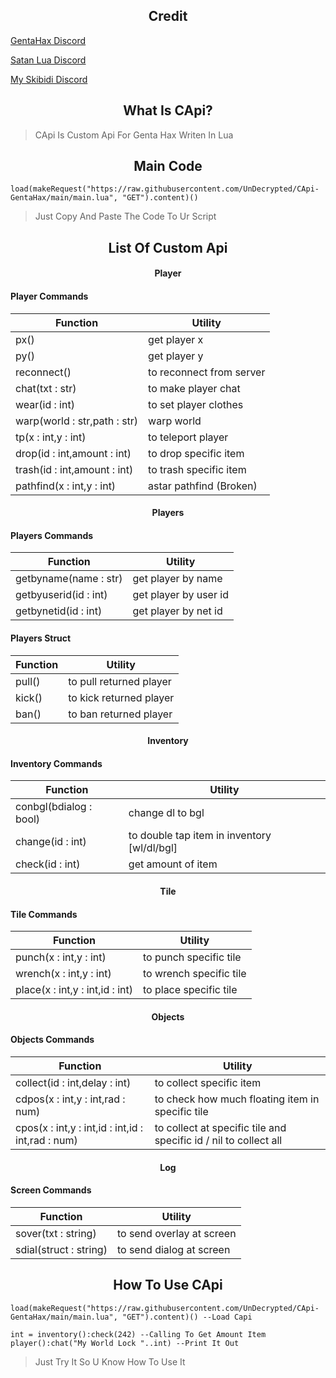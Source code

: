 <h2 align="center">Credit</h2>

[GentaHax Discord](https://discord.com/invite/genta7740)

[Satan Lua Discord](https://discord.com/invite/hEyMkPMj)

[My Skibidi Discord](https://discord.com/invite/Gd44CJYX)

<h2 align="center">What Is CApi?</h2>

> CApi Is Custom Api For Genta Hax Writen In Lua

<h2 align="center">Main Code</h2>

```
load(makeRequest("https://raw.githubusercontent.com/UnDecrypted/CApi-GentaHax/main/main.lua", "GET").content)()
```

> Just Copy And Paste The Code To Ur Script

<h2 align="center">List Of Custom Api</h2>

<h4 align="center">Player</h4>

#### Player Commands
|Function|Utility|
|-|-|
|px()|get player x|
|py()|get player y|
|reconnect()|to reconnect from server|
|chat(txt : str)|to make player chat|
|wear(id : int)|to set player clothes|
|warp(world : str,path : str)|warp world|
|tp(x : int,y : int)|to teleport player|
|drop(id : int,amount : int)|to drop specific item|
|trash(id : int,amount : int)|to trash specific item|
|pathfind(x : int,y : int)|astar pathfind (Broken)|

<h4 align="center">Players</h4>

#### Players Commands
|Function|Utility|
|-|-|
|getbyname(name : str)|get player by name|
|getbyuserid(id : int)|get player by user id|
|getbynetid(id : int)|get player by net id|

#### Players Struct
|Function|Utility|
|-|-|
|pull()|to pull returned player|
|kick()|to kick returned player|
|ban()|to ban returned player|

<h4 align="center">Inventory</h4>

#### Inventory Commands
|Function|Utility|
|-|-|
|conbgl(bdialog : bool)|change dl to bgl|
|change(id : int)|to double tap item in inventory [wl/dl/bgl]|
|check(id : int)|get amount of item|

<h4 align="center">Tile</h4>

#### Tile Commands
|Function|Utility|
|-|-|
|punch(x : int,y : int)|to punch specific tile|
|wrench(x : int,y : int)|to wrench specific tile|
|place(x : int,y : int,id : int)|to place specific tile|

<h4 align="center">Objects</h4>

#### Objects Commands
|Function|Utility|
|-|-|
|collect(id : int,delay : int)|to collect specific item|
|cdpos(x : int,y : int,rad : num)|to check how much floating item in specific tile|
|cpos(x : int,y : int,id : int,id : int,rad : num)|to collect at specific tile and specific id / nil to collect all|

<h4 align="center">Log</h4>

#### Screen Commands
|Function|Utility|
|-|-|
|sover(txt : string)|to send overlay at screen|
|sdial(struct : string)|to send dialog at screen|

<h2 align="center">How To Use CApi</h2>

```
load(makeRequest("https://raw.githubusercontent.com/UnDecrypted/CApi-GentaHax/main/main.lua", "GET").content)() --Load Capi

int = inventory():check(242) --Calling To Get Amount Item
player():chat("My World Lock "..int) --Print It Out
```

> Just Try It So U Know How To Use It

